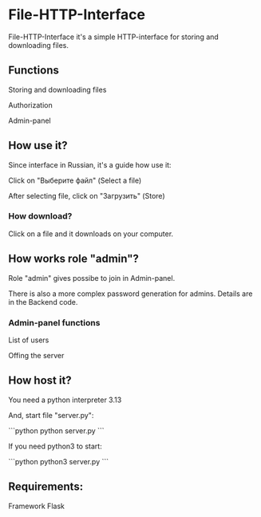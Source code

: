 <DOCTYPE html>
<html>
  <body>
  <h1>File-HTTP-Interface</h1>
  <p>File-HTTP-Interface it's a simple HTTP-interface for storing and downloading files.</p>
  <h2>Functions</h2>
  <p>Storing and downloading files</p>
  <p>Authorization</p>
  <p>Admin-panel</p>
  <h2>How use it?</h2>
  <p>Since interface in Russian, it's a guide how use it:</p>
  <p>Click on "Выберите файл" (Select a file)</p>
  <p>After selecting file, click on "Загрузить" (Store)</p>
  <h3>How download?</h3>
  <p>Click on a file and it downloads on your computer.</p>
  <h2>How works role "admin"?</h2>
  <p>Role "admin" gives possibe to join in Admin-panel. </p>
  <p>There is also a more complex password generation for admins. Details are in the Backend code.</p>
  <h3>Admin-panel functions</h3>
  <p>List of users</p>
  <p>Offing the server</p>
  <h2>How host it?</h2>
    <p>You need a python interpreter 3.13</p>
    <p>And, start file "server.py":</p>
```python
python server.py
```
<p>If you need python3 to start:</p>
    ```python
    python3 server.py
    ```
<h2>Requirements:</h2>
<p>Framework Flask</p>
</body>
</html>
